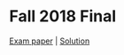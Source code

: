 # Fall 2018 Final

[Exam paper](https://nbviewer.org/github/i-TechX/iTechX/blob/file-base/courses/CS181/CS181.01_Fall_2018/Exam%20%E8%80%83%E8%AF%95/fall2018final.pdf) | [Solution](https://nbviewer.org/github/i-TechX/iTechX/blob/file-base/courses/CS181/CS181.01_Fall_2018/Exam%20%E8%80%83%E8%AF%95/finalf18_sol.pdf)

